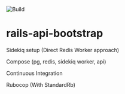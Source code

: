 ![Build](https://github.com/drish/rails-api-bootstrap/actions/workflows/ci.yml/badge.svg)

# rails-api-bootstrap

Sidekiq setup (Direct Redis Worker approach)

Compose (pg, redis, sidekiq worker, api)

Continuous Integration

Rubocop (With StandardRb)
